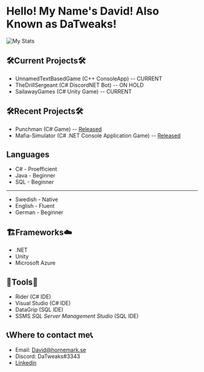 # Hello! My Name's David! Also Known as DaTweaks!
![My Stats](https://github-readme-stats.vercel.app/api?username=DaTweaks&show_icons=true&theme=calm)

## 🛠Current Projects🛠
* UnnamedTextBasedGame (C++ ConsoleApp) -- CURRENT
* TheDrillSergeant (C# DiscordNET Bot) -- ON HOLD
* SailawayGames (C# Unity Game) -- CURRENT

## 🛠Recent Projects🛠
* Punchman (C# Game) -- [Released](https://github.com/olchyk98/punchman/releases/tag/1.0)
* Mafia-Simulator (C# .NET Console Application Game) -- [Released](https://github.com/DaTweaks/Mafia-Simulator)

## Languages
* C# - Proefficient
* Java - Beginner
* SQL - Beginner

---

* Swedish - Native
* English - Fluent
* German - Beginner

## 🏗Frameworks☁
* .NET
* Unity
* Microsoft Azure

## 🧰Tools🧰
* Rider (C# IDE)
* Visual Studio (C# IDE)
* DataGrip (SQL IDE)
* SSMS *SQL Server Management Studio* (SQL IDE)

## 📞Where to contact me📞
* Email: David@hornemark.se
* Discord: DaTweaks#3343
* [Linkedin](https://www.linkedin.com/in/david-hornemark-46475b218/)
